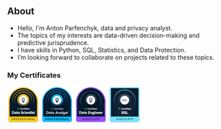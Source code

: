 ## About
- Hello, I'm Anton Parfenchyk, data and privacy analyst.
- The topics of my interests are data-driven decision-making and predictive jurisprudence.
- I have skills in Python, SQL, Statistics, and Data Protection.
- I’m looking forward to collaborate on projects related to these topics.
### My Certificates
[![Data Scientist Professional Certificate](/certificates/data_scientist_professional_badge.png)](https://www.datacamp.com/certificate/DS0024138610257)
[![Data Analyst Professional Certificate](/certificates/data_analyst_professional_badge.png)](https://www.datacamp.com/certificate/DA0015483939534)
[![Data Engineer Associate Certificate](/certificates/data_engineer_associate_badge.png)](https://www.datacamp.com/certificate/DEA0014922236611)
[![SQL Associate Certificate](/certificates/sql_associate_badge.png)](https://www.datacamp.com/certificate/SQA0015674360651)